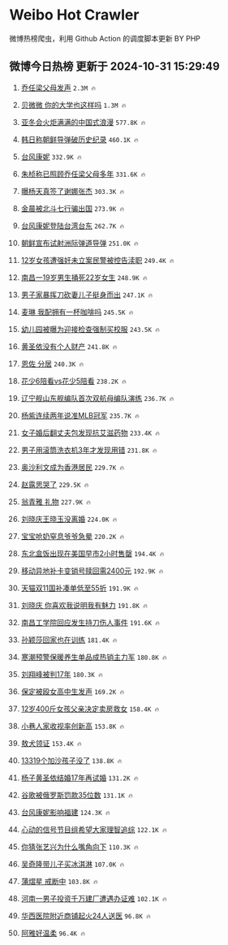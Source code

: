 # Weibo Hot Crawler 



微博热榜爬虫，利用 Github Action 的调度脚本更新 BY PHP 


## 微博今日热榜 更新于 2024-10-31 15:29:49 
1. [乔任梁父母发声](https://s.weibo.com/weibo?q=%23%E4%B9%94%E4%BB%BB%E6%A2%81%E7%88%B6%E6%AF%8D%E5%8F%91%E5%A3%B0%23&t=31&band_rank=1&Refer=top) `2.3M 🔥` 

1. [贝微微 你的大学也这样吗](https://s.weibo.com/weibo?q=%E8%B4%9D%E5%BE%AE%E5%BE%AE%20%E4%BD%A0%E7%9A%84%E5%A4%A7%E5%AD%A6%E4%B9%9F%E8%BF%99%E6%A0%B7%E5%90%97&t=31&band_rank=2&Refer=top) `1.3M 🔥` 

1. [亚冬会火炬满满的中国式浪漫](https://s.weibo.com/weibo?q=%23%E4%BA%9A%E5%86%AC%E4%BC%9A%E7%81%AB%E7%82%AC%E6%BB%A1%E6%BB%A1%E7%9A%84%E4%B8%AD%E5%9B%BD%E5%BC%8F%E6%B5%AA%E6%BC%AB%23&t=31&band_rank=3&Refer=top) `577.8K 🔥` 

1. [韩日称朝鲜导弹破历史纪录](https://s.weibo.com/weibo?q=%23%E9%9F%A9%E6%97%A5%E7%A7%B0%E6%9C%9D%E9%B2%9C%E5%AF%BC%E5%BC%B9%E7%A0%B4%E5%8E%86%E5%8F%B2%E7%BA%AA%E5%BD%95%23&t=31&band_rank=4&Refer=top) `460.1K 🔥` 

1. [台风康妮](https://s.weibo.com/weibo?q=%E5%8F%B0%E9%A3%8E%E5%BA%B7%E5%A6%AE&t=31&band_rank=5&Refer=top) `332.9K 🔥` 

1. [朱桢称已照顾乔任梁父母多年](https://s.weibo.com/weibo?q=%23%E6%9C%B1%E6%A1%A2%E7%A7%B0%E5%B7%B2%E7%85%A7%E9%A1%BE%E4%B9%94%E4%BB%BB%E6%A2%81%E7%88%B6%E6%AF%8D%E5%A4%9A%E5%B9%B4%23&t=31&band_rank=6&Refer=top) `331.6K 🔥` 

1. [曝杨天真签了谢娜张杰](https://s.weibo.com/weibo?q=%23%E6%9B%9D%E6%9D%A8%E5%A4%A9%E7%9C%9F%E7%AD%BE%E4%BA%86%E8%B0%A2%E5%A8%9C%E5%BC%A0%E6%9D%B0%23&t=31&band_rank=7&Refer=top) `303.3K 🔥` 

1. [金晨被北斗七行骗出国](https://s.weibo.com/weibo?q=%E9%87%91%E6%99%A8%E8%A2%AB%E5%8C%97%E6%96%97%E4%B8%83%E8%A1%8C%E9%AA%97%E5%87%BA%E5%9B%BD&t=31&band_rank=8&Refer=top) `273.9K 🔥` 

1. [台风康妮登陆台湾台东](https://s.weibo.com/weibo?q=%23%E5%8F%B0%E9%A3%8E%E5%BA%B7%E5%A6%AE%E7%99%BB%E9%99%86%E5%8F%B0%E6%B9%BE%E5%8F%B0%E4%B8%9C%23&t=31&band_rank=9&Refer=top) `262.7K 🔥` 

1. [朝鲜宣布试射洲际弹道导弹](https://s.weibo.com/weibo?q=%23%E6%9C%9D%E9%B2%9C%E5%AE%A3%E5%B8%83%E8%AF%95%E5%B0%84%E6%B4%B2%E9%99%85%E5%BC%B9%E9%81%93%E5%AF%BC%E5%BC%B9%23&t=31&band_rank=10&Refer=top) `251.0K 🔥` 

1. [12岁女孩遭强奸未立案民警被控告渎职](https://s.weibo.com/weibo?q=%2312%E5%B2%81%E5%A5%B3%E5%AD%A9%E9%81%AD%E5%BC%BA%E5%A5%B8%E6%9C%AA%E7%AB%8B%E6%A1%88%E6%B0%91%E8%AD%A6%E8%A2%AB%E6%8E%A7%E5%91%8A%E6%B8%8E%E8%81%8C%23&t=31&band_rank=11&Refer=top) `249.4K 🔥` 

1. [南昌一19岁男生捅死22岁女生](https://s.weibo.com/weibo?q=%23%E5%8D%97%E6%98%8C%E4%B8%8019%E5%B2%81%E7%94%B7%E7%94%9F%E6%8D%85%E6%AD%BB22%E5%B2%81%E5%A5%B3%E7%94%9F%23&t=31&band_rank=12&Refer=top) `248.9K 🔥` 

1. [男子家暴挥刀砍妻儿子挺身而出](https://s.weibo.com/weibo?q=%23%E7%94%B7%E5%AD%90%E5%AE%B6%E6%9A%B4%E6%8C%A5%E5%88%80%E7%A0%8D%E5%A6%BB%E5%84%BF%E5%AD%90%E6%8C%BA%E8%BA%AB%E8%80%8C%E5%87%BA%23&t=31&band_rank=13&Refer=top) `247.1K 🔥` 

1. [麦琳 我配拥有一杯咖啡吗](https://s.weibo.com/weibo?q=%E9%BA%A6%E7%90%B3%20%E6%88%91%E9%85%8D%E6%8B%A5%E6%9C%89%E4%B8%80%E6%9D%AF%E5%92%96%E5%95%A1%E5%90%97&t=31&band_rank=14&Refer=top) `245.5K 🔥` 

1. [幼儿园被曝为迎接检查强制买校服](https://s.weibo.com/weibo?q=%23%E5%B9%BC%E5%84%BF%E5%9B%AD%E8%A2%AB%E6%9B%9D%E4%B8%BA%E8%BF%8E%E6%8E%A5%E6%A3%80%E6%9F%A5%E5%BC%BA%E5%88%B6%E4%B9%B0%E6%A0%A1%E6%9C%8D%23&t=31&band_rank=15&Refer=top) `243.5K 🔥` 

1. [黄圣依没有个人财产](https://s.weibo.com/weibo?q=%23%E9%BB%84%E5%9C%A3%E4%BE%9D%E6%B2%A1%E6%9C%89%E4%B8%AA%E4%BA%BA%E8%B4%A2%E4%BA%A7%23&t=31&band_rank=16&Refer=top) `241.8K 🔥` 

1. [恩佐 分居](https://s.weibo.com/weibo?q=%E6%81%A9%E4%BD%90%20%E5%88%86%E5%B1%85&t=31&band_rank=17&Refer=top) `240.3K 🔥` 

1. [花少6陪看vs花少5陪看](https://s.weibo.com/weibo?q=%E8%8A%B1%E5%B0%916%E9%99%AA%E7%9C%8Bvs%E8%8A%B1%E5%B0%915%E9%99%AA%E7%9C%8B&t=31&band_rank=18&Refer=top) `238.2K 🔥` 

1. [辽宁舰山东舰编队首次双航母编队演练](https://s.weibo.com/weibo?q=%23%E8%BE%BD%E5%AE%81%E8%88%B0%E5%B1%B1%E4%B8%9C%E8%88%B0%E7%BC%96%E9%98%9F%E9%A6%96%E6%AC%A1%E5%8F%8C%E8%88%AA%E6%AF%8D%E7%BC%96%E9%98%9F%E6%BC%94%E7%BB%83%23&t=31&band_rank=19&Refer=top) `236.7K 🔥` 

1. [杨紫连续两年说准MLB冠军](https://s.weibo.com/weibo?q=%23%E6%9D%A8%E7%B4%AB%E8%BF%9E%E7%BB%AD%E4%B8%A4%E5%B9%B4%E8%AF%B4%E5%87%86MLB%E5%86%A0%E5%86%9B%23&t=31&band_rank=20&Refer=top) `235.7K 🔥` 

1. [女子婚后翻丈夫包发现抗艾滋药物](https://s.weibo.com/weibo?q=%23%E5%A5%B3%E5%AD%90%E5%A9%9A%E5%90%8E%E7%BF%BB%E4%B8%88%E5%A4%AB%E5%8C%85%E5%8F%91%E7%8E%B0%E6%8A%97%E8%89%BE%E6%BB%8B%E8%8D%AF%E7%89%A9%23&t=31&band_rank=21&Refer=top) `233.4K 🔥` 

1. [男子用滚筒洗衣机3年才发现用错](https://s.weibo.com/weibo?q=%23%E7%94%B7%E5%AD%90%E7%94%A8%E6%BB%9A%E7%AD%92%E6%B4%97%E8%A1%A3%E6%9C%BA3%E5%B9%B4%E6%89%8D%E5%8F%91%E7%8E%B0%E7%94%A8%E9%94%99%23&t=31&band_rank=22&Refer=top) `231.8K 🔥` 

1. [奥沙利文成为香港居民](https://s.weibo.com/weibo?q=%23%E5%A5%A5%E6%B2%99%E5%88%A9%E6%96%87%E6%88%90%E4%B8%BA%E9%A6%99%E6%B8%AF%E5%B1%85%E6%B0%91%23&t=31&band_rank=23&Refer=top) `229.7K 🔥` 

1. [赵露思哭了](https://s.weibo.com/weibo?q=%E8%B5%B5%E9%9C%B2%E6%80%9D%E5%93%AD%E4%BA%86&t=31&band_rank=24&Refer=top) `229.5K 🔥` 

1. [翁青雅 礼物](https://s.weibo.com/weibo?q=%E7%BF%81%E9%9D%92%E9%9B%85%20%E7%A4%BC%E7%89%A9&t=31&band_rank=25&Refer=top) `227.9K 🔥` 

1. [刘晓庆王晓玉没离婚](https://s.weibo.com/weibo?q=%23%E5%88%98%E6%99%93%E5%BA%86%E7%8E%8B%E6%99%93%E7%8E%89%E6%B2%A1%E7%A6%BB%E5%A9%9A%23&t=31&band_rank=26&Refer=top) `224.0K 🔥` 

1. [宝宝呛奶窒息爷爷急晕](https://s.weibo.com/weibo?q=%23%E5%AE%9D%E5%AE%9D%E5%91%9B%E5%A5%B6%E7%AA%92%E6%81%AF%E7%88%B7%E7%88%B7%E6%80%A5%E6%99%95%23&t=31&band_rank=27&Refer=top) `220.2K 🔥` 

1. [东北盒饭出现在美国早市2小时售罄](https://s.weibo.com/weibo?q=%23%E4%B8%9C%E5%8C%97%E7%9B%92%E9%A5%AD%E5%87%BA%E7%8E%B0%E5%9C%A8%E7%BE%8E%E5%9B%BD%E6%97%A9%E5%B8%822%E5%B0%8F%E6%97%B6%E5%94%AE%E7%BD%84%23&t=31&band_rank=28&Refer=top) `194.4K 🔥` 

1. [移动异地补卡变销号赎回需2400元](https://s.weibo.com/weibo?q=%23%E7%A7%BB%E5%8A%A8%E5%BC%82%E5%9C%B0%E8%A1%A5%E5%8D%A1%E5%8F%98%E9%94%80%E5%8F%B7%E8%B5%8E%E5%9B%9E%E9%9C%802400%E5%85%83%23&t=31&band_rank=29&Refer=top) `192.9K 🔥` 

1. [天猫双11国补凑单低至55折](https://s.weibo.com/weibo?q=%23%E5%A4%A9%E7%8C%AB%E5%8F%8C11%E5%9B%BD%E8%A1%A5%E5%87%91%E5%8D%95%E4%BD%8E%E8%87%B355%E6%8A%98%23&t=31&band_rank=30&Refer=top) `191.9K 🔥` 

1. [刘晓庆 你喜欢我说明我有魅力](https://s.weibo.com/weibo?q=%E5%88%98%E6%99%93%E5%BA%86%20%E4%BD%A0%E5%96%9C%E6%AC%A2%E6%88%91%E8%AF%B4%E6%98%8E%E6%88%91%E6%9C%89%E9%AD%85%E5%8A%9B&t=31&band_rank=31&Refer=top) `191.8K 🔥` 

1. [南昌工学院回应发生持刀伤人事件](https://s.weibo.com/weibo?q=%23%E5%8D%97%E6%98%8C%E5%B7%A5%E5%AD%A6%E9%99%A2%E5%9B%9E%E5%BA%94%E5%8F%91%E7%94%9F%E6%8C%81%E5%88%80%E4%BC%A4%E4%BA%BA%E4%BA%8B%E4%BB%B6%23&t=31&band_rank=32&Refer=top) `191.6K 🔥` 

1. [孙颖莎回家也在训练](https://s.weibo.com/weibo?q=%23%E5%AD%99%E9%A2%96%E8%8E%8E%E5%9B%9E%E5%AE%B6%E4%B9%9F%E5%9C%A8%E8%AE%AD%E7%BB%83%23&t=31&band_rank=33&Refer=top) `181.4K 🔥` 

1. [寒潮预警保暖养生单品成热销主力军](https://s.weibo.com/weibo?q=%23%E5%AF%92%E6%BD%AE%E9%A2%84%E8%AD%A6%E4%BF%9D%E6%9A%96%E5%85%BB%E7%94%9F%E5%8D%95%E5%93%81%E6%88%90%E7%83%AD%E9%94%80%E4%B8%BB%E5%8A%9B%E5%86%9B%23&t=31&band_rank=34&Refer=top) `180.8K 🔥` 

1. [刘翔峰被判17年](https://s.weibo.com/weibo?q=%23%E5%88%98%E7%BF%94%E5%B3%B0%E8%A2%AB%E5%88%A417%E5%B9%B4%23&t=31&band_rank=35&Refer=top) `180.3K 🔥` 

1. [保定被殴女高中生发声](https://s.weibo.com/weibo?q=%23%E4%BF%9D%E5%AE%9A%E8%A2%AB%E6%AE%B4%E5%A5%B3%E9%AB%98%E4%B8%AD%E7%94%9F%E5%8F%91%E5%A3%B0%23&t=31&band_rank=36&Refer=top) `169.2K 🔥` 

1. [12岁400斤女孩父亲决定卖房救女](https://s.weibo.com/weibo?q=%2312%E5%B2%81400%E6%96%A4%E5%A5%B3%E5%AD%A9%E7%88%B6%E4%BA%B2%E5%86%B3%E5%AE%9A%E5%8D%96%E6%88%BF%E6%95%91%E5%A5%B3%23&t=31&band_rank=37&Refer=top) `158.4K 🔥` 

1. [小巷人家收视率创新高](https://s.weibo.com/weibo?q=%23%E5%B0%8F%E5%B7%B7%E4%BA%BA%E5%AE%B6%E6%94%B6%E8%A7%86%E7%8E%87%E5%88%9B%E6%96%B0%E9%AB%98%23&t=31&band_rank=38&Refer=top) `153.8K 🔥` 

1. [敖犬领证](https://s.weibo.com/weibo?q=%23%E6%95%96%E7%8A%AC%E9%A2%86%E8%AF%81%23&t=31&band_rank=39&Refer=top) `153.4K 🔥` 

1. [13319个加沙孩子没了](https://s.weibo.com/weibo?q=%2313319%E4%B8%AA%E5%8A%A0%E6%B2%99%E5%AD%A9%E5%AD%90%E6%B2%A1%E4%BA%86%23&t=31&band_rank=40&Refer=top) `138.8K 🔥` 

1. [杨子黄圣依结婚17年再试婚](https://s.weibo.com/weibo?q=%23%E6%9D%A8%E5%AD%90%E9%BB%84%E5%9C%A3%E4%BE%9D%E7%BB%93%E5%A9%9A17%E5%B9%B4%E5%86%8D%E8%AF%95%E5%A9%9A%23&t=31&band_rank=41&Refer=top) `131.2K 🔥` 

1. [谷歌被俄罗斯罚款35位数](https://s.weibo.com/weibo?q=%23%E8%B0%B7%E6%AD%8C%E8%A2%AB%E4%BF%84%E7%BD%97%E6%96%AF%E7%BD%9A%E6%AC%BE35%E4%BD%8D%E6%95%B0%23&t=31&band_rank=42&Refer=top) `131.1K 🔥` 

1. [台风康妮影响福建](https://s.weibo.com/weibo?q=%23%E5%8F%B0%E9%A3%8E%E5%BA%B7%E5%A6%AE%E5%BD%B1%E5%93%8D%E7%A6%8F%E5%BB%BA%23&t=31&band_rank=43&Refer=top) `124.3K 🔥` 

1. [心动的信号节目组希望大家理智追综](https://s.weibo.com/weibo?q=%23%E5%BF%83%E5%8A%A8%E7%9A%84%E4%BF%A1%E5%8F%B7%E8%8A%82%E7%9B%AE%E7%BB%84%E5%B8%8C%E6%9C%9B%E5%A4%A7%E5%AE%B6%E7%90%86%E6%99%BA%E8%BF%BD%E7%BB%BC%23&t=31&band_rank=44&Refer=top) `122.1K 🔥` 

1. [你猜张艺兴为什么嘴角向下](https://s.weibo.com/weibo?q=%E4%BD%A0%E7%8C%9C%E5%BC%A0%E8%89%BA%E5%85%B4%E4%B8%BA%E4%BB%80%E4%B9%88%E5%98%B4%E8%A7%92%E5%90%91%E4%B8%8B&t=31&band_rank=45&Refer=top) `110.3K 🔥` 

1. [吴奇隆带儿子买冰淇淋](https://s.weibo.com/weibo?q=%23%E5%90%B4%E5%A5%87%E9%9A%86%E5%B8%A6%E5%84%BF%E5%AD%90%E4%B9%B0%E5%86%B0%E6%B7%87%E6%B7%8B%23&t=31&band_rank=46&Refer=top) `107.0K 🔥` 

1. [蒲熠星 戒断中](https://s.weibo.com/weibo?q=%E8%92%B2%E7%86%A0%E6%98%9F%20%E6%88%92%E6%96%AD%E4%B8%AD&t=31&band_rank=47&Refer=top) `103.8K 🔥` 

1. [河南一男子投资千万建厂遭遇办证难](https://s.weibo.com/weibo?q=%23%E6%B2%B3%E5%8D%97%E4%B8%80%E7%94%B7%E5%AD%90%E6%8A%95%E8%B5%84%E5%8D%83%E4%B8%87%E5%BB%BA%E5%8E%82%E9%81%AD%E9%81%87%E5%8A%9E%E8%AF%81%E9%9A%BE%23&t=31&band_rank=48&Refer=top) `102.1K 🔥` 

1. [华西医院附近商铺起火24人送医](https://s.weibo.com/weibo?q=%23%E5%8D%8E%E8%A5%BF%E5%8C%BB%E9%99%A2%E9%99%84%E8%BF%91%E5%95%86%E9%93%BA%E8%B5%B7%E7%81%AB24%E4%BA%BA%E9%80%81%E5%8C%BB%23&t=31&band_rank=49&Refer=top) `96.8K 🔥` 

1. [阿雅好温柔](https://s.weibo.com/weibo?q=%E9%98%BF%E9%9B%85%E5%A5%BD%E6%B8%A9%E6%9F%94&t=31&band_rank=50&Refer=top) `96.4K 🔥` 

